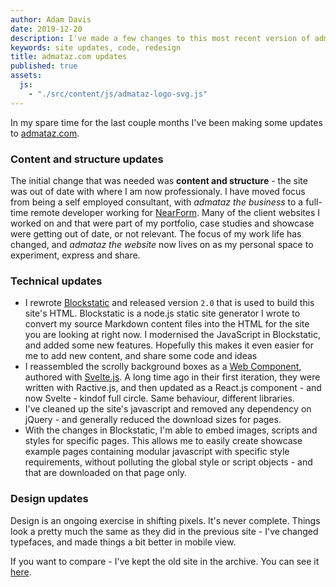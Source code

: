 ```yaml
---
author: Adam Davis
date: 2019-12-20
description: I've made a few changes to this most recent version of admataz.com
keywords: site updates, code, redesign
title: admataz.com updates
published: true
assets: 
  js: 
    - "./src/content/js/admataz-logo-svg.js"
---
```


In my spare time for the last couple months I've been making some updates to [admataz.com](https://admataz.com). 

### Content and structure updates
The initial change that was needed was **content and structure** - the site was out of date with where I am now professionaly. I have moved focus from being a self employed consultant, with _admataz the business_ to a full-time remote developer working for [NearForm](https://nearform.com). Many of the client websites I worked on and that were part of my portfolio, case studies and showcase were getting out of date, or not relevant. The focus of my work life has changed, and _admataz the website_ now lives on as my personal space to experiment, express and share. 


### Technical updates
- I rewrote [Blockstatic](https://npmjs.org/packages/blockstatic) and released version `2.0` that is used to build this site's HTML.  Blockstatic is a node.js  static site generator I wrote to convert my source Markdown content files into the HTML for the site you are looking at right now. I modernised the JavaScript in Blockstatic, and added some new features. Hopefully this makes it even easier for me to add new content, and share some code and ideas
- I reassembled the scrolly background boxes as a [Web Component](https://developer.mozilla.org/en-US/docs/Web/Web_Components), authored with [Svelte.js](https://svelte.dev). A long time ago in their first iteration, they were written with Ractive.js, and then updated as a React.js component - and now Svelte - kindof full circle. Same behaviour,  different libraries. 
- I've cleaned up the site's javascript and removed any dependency on jQuery - and generally reduced the download sizes for pages. 
- With the changes in Blockstatic, I'm able to embed images, scripts and styles for specific pages. This allows me to easily create showcase example pages containing modular javascript with specific style requirements, without polluting the global style or script objects - and that are downloaded on that page only. 


### Design updates
Design is an ongoing exercise in shifting pixels. It's never complete. Things look a pretty much the same as they did in the previous site - I've changed typefaces, and made things a bit better in mobile view. 

<div id="svg-logo"></div>

If you want to compare - I've kept the old site in the archive. You can see it [here](https://archive2016.demo.admataz.com). 


